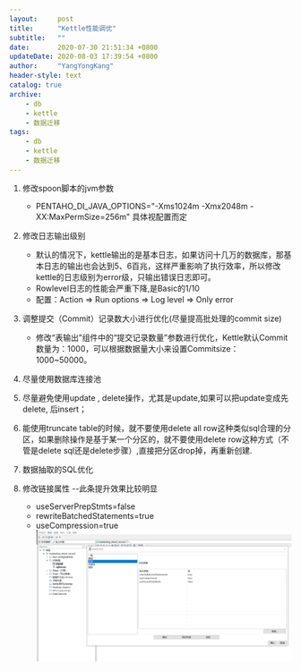 ```yaml
---
layout:     post
title:      "Kettle性能调优"
subtitle:   ""
date:       2020-07-30 21:51:34 +0800
updateDate: 2020-08-03 17:39:54 +0800
author:     "YangYongKang"
header-style: text
catalog: true
archive:
    - db
    - kettle
    - 数据迁移
tags:
    - db
    - kettle
    - 数据迁移
---
```


1. 修改spoon脚本的jvm参数
   * PENTAHO_DI_JAVA_OPTIONS="-Xms1024m -Xmx2048m -XX:MaxPermSize=256m" 具体视配置而定
2. 修改日志输出级别
   * 默认的情况下，kettle输出的是基本日志，如果访问十几万的数据库，那基本日志的输出也会达到5、6百兆，这样严重影响了执行效率，所以修改kettle的日志级别为error级，只输出错误日志即可。
   * Rowlevel日志的性能会严重下降,是Basic的1/10
   * 配置：Action => Run options => Log level => Only error
     
3. 调整提交（Commit）记录数大小进行优化(尽量提高批处理的commit size)
   * 修改“表输出”组件中的“提交记录数量”参数进行优化，Kettle默认Commit数量为：1000，可以根据数据量大小来设置Commitsize：1000~50000。
4. 尽量使用数据库连接池
5. 尽量避免使用update , delete操作，尤其是update,如果可以把update变成先delete, 后insert；
6. 能使用truncate table的时候，就不要使用delete all row这种类似sql合理的分区，如果删除操作是基于某一个分区的，就不要使用delete row这种方式（不管是delete sql还是delete步骤）,直接把分区drop掉，再重新创建.
7. 数据抽取的SQL优化
8. 修改链接属性 --此条提升效果比较明显
   * useServerPrepStmts=false  
   * rewriteBatchedStatements=true  
   * useCompression=true
   ![image.png](/img/db-kettle.png)
